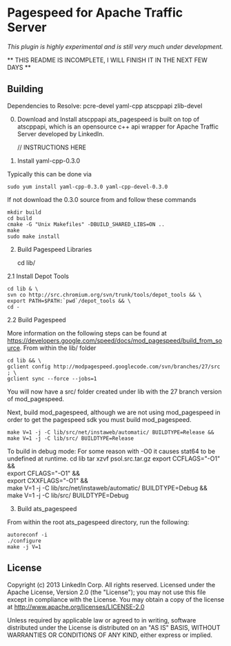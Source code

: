 Pagespeed for Apache Traffic Server
====================================
_This plugin is highly experimental and is still very much under development._ 

** THIS README IS INCOMPLETE, I WILL FINISH IT IN THE NEXT FEW DAYS **

Building
-------------------------------------
Dependencies to Resolve:
pcre-devel
yaml-cpp
atscppapi
zlib-devel


0. Download and Install atscppapi
ats_pagespeed is built on top of atscppapi, which is an opensource c++ api wrapper for Apache Traffic Server developed by LinkedIn.

    // INSTRUCTIONS HERE   

1. Install yaml-cpp-0.3.0

Typically this can be done via
    
    sudo yum install yaml-cpp-0.3.0 yaml-cpp-devel-0.3.0

If not download the 0.3.0 source from and follow these commands     
    
    mkdir build
    cd build
    cmake -G "Unix Makefiles" -DBUILD_SHARED_LIBS=ON ..
    make
    sudo make install
    
2. Build Pagespeed Libraries
    
    cd lib/
    
2.1 Install Depot Tools
    
    cd lib & \
    svn co http://src.chromium.org/svn/trunk/tools/depot_tools && \
    export PATH=$PATH:`pwd`/depot_tools && \
    cd -
        
2.2 Build Pagespeed

More information on the following steps can be found at https://developers.google.com/speed/docs/mod_pagespeed/build_from_source.
From within the lib/ folder
    
    cd lib && \
    gclient config http://modpagespeed.googlecode.com/svn/branches/27/src ; \
    gclient sync --force --jobs=1

You will now have a src/ folder created under lib with the 27 branch version of mod_pagespeed.

Next, build mod_pagespeed, although we are not using mod_pagespeed in order to get the pagespeed
sdk you must build mod_pagespeed.
 
    make V=1 -j -C lib/src/net/instaweb/automatic/ BUILDTYPE=Release &&
    make V=1 -j -C lib/src/ BUILDTYPE=Release
    
To build in debug mode:
For some reason with -O0 it causes stat64 to be undefined at runtime.
    cd lib
    tar xzvf psol.src.tar.gz 
    export CCFLAGS="-O1" && \
    export CFLAGS="-O1" && \
    export CXXFLAGS="-O1" && \
    make V=1 -j -C lib/src/net/instaweb/automatic/ BUILDTYPE=Debug && \
    make V=1 -j -C lib/src/ BUILDTYPE=Debug
    
3. Build ats_pagespeed

From within the root ats_pagespeed directory, run the following:

    autoreconf -i
    ./configure
    make -j V=1

License
---------------------
Copyright (c) 2013 LinkedIn Corp. All rights reserved. 
Licensed under the Apache License, Version 2.0 (the "License"); you may not use this file
except in compliance with the License. You may obtain a copy of the license at
http://www.apache.org/licenses/LICENSE-2.0

Unless required by applicable law or agreed to in writing, software distributed under the
License is distributed on an "AS IS" BASIS, WITHOUT WARRANTIES OR CONDITIONS OF ANY KIND,
either express or implied.    
